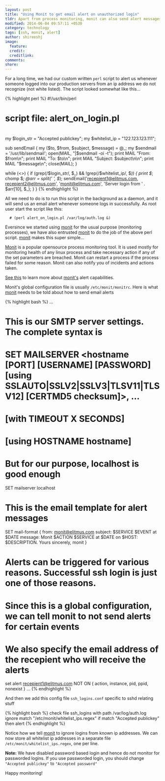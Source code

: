 ```yaml
---
layout: post
title: "Using Monit to get email alert on unauthorized login"
tldr: Apart from process monitoring, monit can also send alert messages on certain events. This feature can be used to get notified whenever someone logs into your unix/linux server
modified: 2014-06-04 09:57:11 +0530
category: technology
tags: [ssh, monit, alert]
author: shireeshj
image:
  feature: 
  credit: 
  creditlink: 
comments: 
share: 
---
```



For a long time, we had our custom written `perl` script to alert us whenever someone logged into our production servers from an ip address we do not recognize (not white listed). The script looked somewhat like this...

{% highlight perl %}
#!/usr/bin/perl
# script file: alert_on_login.pl
#
my $login_str = "Accepted publickey";
my $whitelist_ip = "122.123.123.111";

sub sendEmail
{
        my ($to, $from, $subject, $message) = @_;
        my $sendmail = '/usr/lib/sendmail';
        open(MAIL, "|$sendmail -oi -t");
        print MAIL "From: $from\n";
        print MAIL "To: $to\n";
        print MAIL "Subject: $subject\n\n";
        print MAIL "$message\n";
        close(MAIL);
}

while (<>) {
        if (grep(/$login_str/, $_) && !grep(/$whitelist_ip/, $_)) {
                print $_;
                chomp $_;
                @arr = split(' ', $_);
                sendEmail('recepient1@elitmus.com, recepient2@elitmus.com',
                          'monit@elitmus.com',
                          'Server login from ' . $arr[10],
                          $_);
        }
}
{% endhighlight %}

All we need to do is to run this script in the background as a daemon, and it will send us an email alert whenever someone logs in successfully. As root user start the script like this:

      # (perl alert_on_login.pl /var/log/auth.log &)


Eversince we started using [monit][1] for the usual purpose (monitoring processes), we have also entrusted [monit][1] to do the job of the above perl script. [monit][1] makes this super simple...

[Monit][1] is a popular opensource process monitoring tool. It is used mostly for monitoring health of any linux process and take necessary action if any of the set parameters are breached. Monit can restart a process if the process failed for some reason. Monit can also notify you of incidents and actions taken.

[See this][2] to learn more about [monit's][1] alert capabilities.

Monit's global configuration file is usually `/etc/monit/monitrc`. Here is what [monit][1] needs to be told about how to send email alerts

{% highlight bash %}
...
# This is our SMTP server settings. The complete syntax is
# SET MAILSERVER <hostname [PORT] [USERNAME] [PASSWORD] [using SSLAUTO|SSLV2|SSLV3|TLSV11|TLSV12] [CERTMD5 checksum]>, ...
#          [with TIMEOUT X SECONDS]
#          [using HOSTNAME hostname]
#
# But for our purpose, localhost is good enough
SET mailserver localhost

# This is the email template for alert messages
SET mail-format {
  from: monit@elitmus.com
  subject: $SERVICE $EVENT at $DATE
  message: Monit $ACTION $SERVICE at $DATE on $HOST: $DESCRIPTION.
           Yours sincerely,
           monit
}

# Alerts can be triggered for various reasons. Successful ssh login is just one of those reasons.
# Since this is a global configuration, we can tell monit to not send alerts for certain events
#  We also specify the email address of the recepient who will receive the alerts

set alert recepient1@elitmus.com NOT ON { action, instance, pid, ppid, nonexist }
...
{% endhighlight %}

And then we add this config file `ssh_logins.conf` specific to sshd relating stuff

{% highlight bash %}
check file ssh_logins with path /var/log/auth.log
  ignore match "/etc/monit/whitelist_ips.regex"
  if match "Accepted publickey" then alert
{% endhighlight %}

Notice how we tell [monit][1] to ignore logins from known ip addresses. We can now store all whitelist ip addresses in a separate file `/etc/monit/whitelist_ips.regex`, one per line.

**Note:** We have disabled password based login and hence do not monitor for passworded logins. If you use passworded login, you should change `"Accepted publickey"` to `"Accepted password"` 


Happy monitoring!

[1]: https://mmonit.com/monit/
[2]: https://mmonit.com/monit/documentation/monit.html#alert_messages